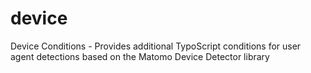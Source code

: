# device

Device Conditions - Provides additional TypoScript conditions for user agent detections based on the Matomo Device Detector library
